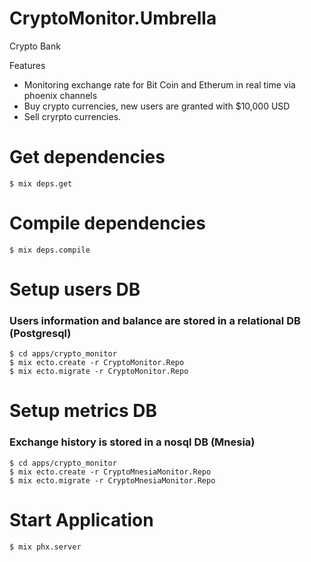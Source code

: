 # CryptoMonitor.Umbrella

Crypto Bank 

Features
- Monitoring exchange rate for Bit Coin and Etherum in real time via phoenix channels
- Buy crypto currencies, new users are granted with $10,000 USD
- Sell cryrpto currencies.


# Get dependencies
````
$ mix deps.get
````

# Compile dependencies
````
$ mix deps.compile
````

# Setup users DB

### Users information and balance are stored in a relational DB (Postgresql)

````
$ cd apps/crypto_monitor
$ mix ecto.create -r CryptoMonitor.Repo
$ mix ecto.migrate -r CryptoMonitor.Repo
````

# Setup metrics DB

### Exchange history is stored in a nosql DB (Mnesia)

````
$ cd apps/crypto_monitor
$ mix ecto.create -r CryptoMnesiaMonitor.Repo
$ mix ecto.migrate -r CryptoMnesiaMonitor.Repo
````

# Start Application

````
$ mix phx.server
````